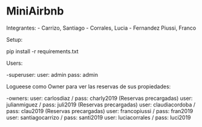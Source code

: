 # MiniAirbnb

Integrantes:
    - Carrizo, Santiago
    - Corrales, Lucia
    - Fernandez Piussi, Franco

Setup:

pip install -r requirements.txt

Users:

-superuser:
    user: admin
    pass: admin


Logueese como Owner para ver las reservas de sus propiedades:

-owners:
    user: carlosdiaz  /  pass: charly2019  (Reservas precargadas)
    user: julianmiguez  /  pass: juli2019   (Reservas precargadas)
    user: claudiacordoba  /  pass: clau2019  (Reservas precargadas)
    user: francopiussi  /  pass: fran2019
    user: santiagocarrizo  /  pass: santi2019
    user: luciacorrales  /  pass: luci2019
